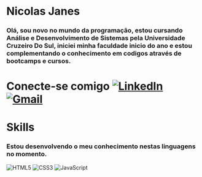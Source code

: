 # Nicolas Janes

 ### Olá, sou novo no mundo da programação, estou cursando Análise e Desenvolvimento de Sistemas pela Universidade Cruzeiro Do Sul, iniciei minha faculdade inicio do ano e estou complementando o conhecimento em codigos através de bootcamps e cursos.
 
 
 # Conecte-se comigo  [![LinkedIn](https://img.shields.io/badge/LinkedIn-000?style=for-the-badge&logo=linkedin&logoColor=0E76A8)](https://www.linkedin.com/in/nicolas-janes-a70589282/)     [![Gmail](https://img.shields.io/badge/Gmail-D14836?style=for-the-badge&logo=gmail&logoColor=white)](mailto:nicolasjanes69@gmail.com)

  # Skills

  ### Estou desenvolvendo o meu conhecimento nestas linguagens no momento.
   ![HTML5](https://img.shields.io/badge/HTML5-000?style=for-the-badge&logo=html5) ![CSS3](https://img.shields.io/badge/CSS3-000?style=for-the-badge&logo=css3&logoColor=264CE4) ![JavaScript](https://img.shields.io/badge/JavaScript-000?style=for-the-badge&logo=javascript&logoColor=)
   # 
